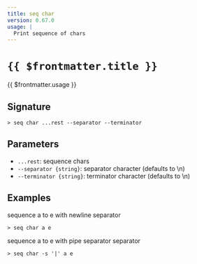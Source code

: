 ```yaml
---
title: seq char
version: 0.67.0
usage: |
  Print sequence of chars
---
```


# <code>{{ $frontmatter.title }}</code>

<div style='white-space: pre-wrap;'>{{ $frontmatter.usage }}</div>

## Signature

```> seq char ...rest --separator --terminator```

## Parameters

 -  `...rest`: sequence chars
 -  `--separator {string}`: separator character (defaults to \n)
 -  `--terminator {string}`: terminator character (defaults to \n)

## Examples

sequence a to e with newline separator
```shell
> seq char a e
```

sequence a to e with pipe separator separator
```shell
> seq char -s '|' a e
```
